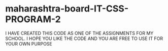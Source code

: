 # maharashtra-board-IT-CSS-PROGRAM-2
I HAVE CREATED THIS CODE AS ONE OF THE ASSIGNMENTS FOR MY SCHOOL.
I HOPE YOU LIKE THE CODE AND YOU ARE FREE TO USE IT FOR YOUR OWN PURPOSE

